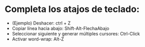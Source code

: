 # Completa los atajos de teclado:

- (Ejemplo) Deshacer: ctrl + Z
- Copiar línea hacia abajo: Shift-Alt-FlechaAbajo
- Seleccionar siguiente y generar múltiples cursores: Ctrl-Click
- Activar word-wrap: Alt-Z
